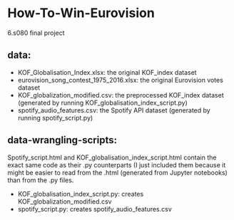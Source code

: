 # How-To-Win-Eurovision
6.s080 final project

## data:
- KOF_Globalisation_Index.xlsx: the original KOF_index dataset
- eurovision_song_contest_1975_2016.xlsx: the original Eurovision votes dataset
- KOF_globalization_modified.csv: the preprocessed KOF_index dataset (generated by running KOF_globalisation_index_script.py)
- spotify_audio_features.csv: the Spotify API dataset (generated by running spotify_script.py)

## data-wrangling-scripts:
Spotify_script.html and KOF_globalisation_index_script.html contain the exact same code as their .py counterparts (I just included them because it might be easier to read from the .html (generated from Jupyter notebooks) than from the .py files.
- KOF_globalisation_index_script.py: creates KOF_globalization_modified.csv
- spotify_script.py: creates spotify_audio_features.csv
